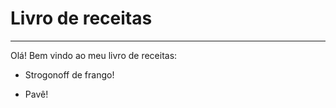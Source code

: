 # Livro de receitas

---

Olá! Bem vindo ao meu livro de receitas:

- Strogonoff de frango!

- Pavê!
